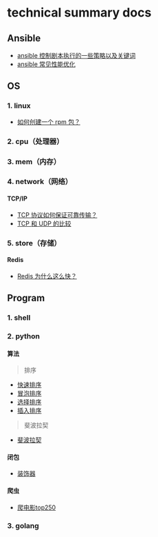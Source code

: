 # technical summary docs

## Ansible
* [ansible 控制剧本执行的一些策略以及关键词](https://github.com/frank-dc/blog/blob/main/ansible/controlling_playbook_execution.md)
* [ansible 常见性能优化](https://github.com/frank-dc/blog/blob/main/ansible/performance_improvement.md)

## OS
### 1. linux
* [如何创建一个 rpm 包？](https://github.com/frank-dc/blog/blob/main/system/linux/how_to_create_a_rpm_package.md)

### 2. cpu（处理器）

### 3. mem（内存）

### 4. network（网络）
#### TCP/IP
* [TCP 协议如何保证可靠传输？](https://github.com/frank-dc/blog/blob/main/system/network/tcp-ip/how_dose_the_tcp_protocol_ensure_reliable_transmission.md)
* [TCP 和 UDP 的比较](https://github.com/frank-dc/blog/blob/main/system/network/tcp-ip/the_difference_of_tcp_and_udp.md)

### 5. store（存储）
#### Redis
* [Redis 为什么这么快？](https://github.com/frank-dc/blog/blob/main/system/store/redis/why_is_redis_so_fast.md)


## Program
### 1. shell

### 2. python
#### 算法
> 排序
* [快速排序](https://github.com/frank-dc/blog/blob/main/program/python/algorithm/sort/quick_sort)
* [冒泡排序](https://github.com/frank-dc/blog/blob/main/program/python/algorithm/sort/dubble_sort)
* [选择排序](https://github.com/frank-dc/blog/blob/main/program/python/algorithm/sort/selection_sort)
* [插入排序](https://github.com/frank-dc/blog/blob/main/program/python/algorithm/sort/insertion_sort)

> 斐波拉契
* [斐波拉契](https://github.com/frank-dc/blog/blob/main/program/python/algorithm/fibonacci.py)

#### 闭包
* [装饰器](https://github.com/frank-dc/blog/blob/main/program/python/closure/decorator.py)

#### 爬虫
* [爬电影top250](https://github.com/frank-dc/blog/blob/main/program/python/crawler/static_web/movies_top_250.py)
### 3. golang